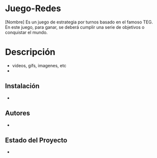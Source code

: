 # Juego-Redes
[Nombre] Es un juego de estrategia por turnos basado en el famoso TEG. En este juego, para ganar, se deberá cumplir una serie de objetivos o conquistar el mundo.

# Descripción
- videos, gifs, imagenes, etc
-

## Instalación
-

## Autores
-

## Estado del Proyecto
-
